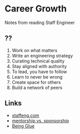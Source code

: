 # Career Growth

Notes from reading Staff Engineer

## ??

1. Work on what matters
2. Write an engineering strategy
3. Curating technical quality
4. Stay aligned with authority
5. To lead, you have to follow
6. Learn to never be wrong
7. Create space for others
8. Build a network of peers



## Links

- [staffeng.com](https://staffeng.com)
- [mentorship vs. sponsorship](https://larahogan.me/blog/what-sponsorship-looks-like/)
- [Being Glue](https://noidea.dog/glue)